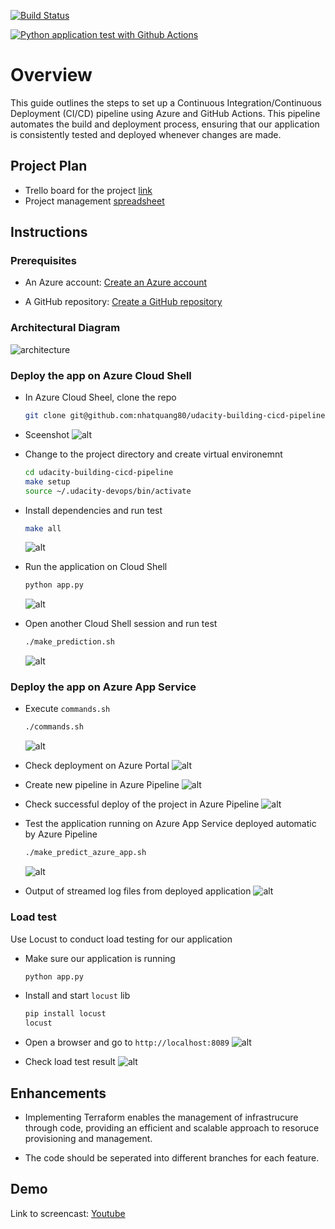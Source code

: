 [![Build Status](https://dev.azure.com/nhatquang8009/udacity-building-cicd-pipeline/_apis/build/status%2Fnhatquang80.udacity-building-cicd-pipeline?branchName=main)](https://dev.azure.com/nhatquang8009/udacity-building-cicd-pipeline/_build/latest?definitionId=1&branchName=main)

[![Python application test with Github Actions](https://github.com/nhatquang80/udacity-building-cicd-pipeline/actions/workflows/main.yml/badge.svg)](https://github.com/nhatquang80/udacity-building-cicd-pipeline/actions/workflows/main.yml)

# Overview

This guide outlines the steps to set up a Continuous Integration/Continuous Deployment (CI/CD) pipeline using Azure and GitHub Actions. This pipeline automates the build and deployment process, ensuring that our application is consistently tested and deployed whenever changes are made.

## Project Plan

* Trello board for the project [link](https://trello.com/invite/b/NN9D5O2j/ATTI9738af344b05049c5464112661faa22408CF8796/building-ci-ci-pipeline)
* Project management [spreadsheet](/project-management.xlsx)

## Instructions

### Prerequisites
- An Azure account: [Create an Azure account](https://azure.com/free)

- A GitHub repository: [Create a GitHub repository](https://docs.github.com/en/github/getting-started-with-github/quickstart/create-a-repo)


### Architectural Diagram

![architecture](/architecture.drawio.png)

### Deploy the app on Azure Cloud Shell

* In Azure Cloud Sheel, clone the repo
    ```bash
    git clone git@github.com:nhatquang80/udacity-building-cicd-pipeline.git
    ```
* Sceenshot
    ![alt](/screenshots/clone-git-repo.png)

* Change to the project directory and create virtual environemnt
    ```bash
    cd udacity-building-cicd-pipeline
    make setup
    source ~/.udacity-devops/bin/activate 
    ```

* Install dependencies and run test
    ```bash
    make all 
    ```
    ![alt](/screenshots/make-all-success.png)

* Run the application on Cloud Shell
    ```bash
    python app.py 
    ```
    ![alt](/screenshots/start-app-success.png)

* Open another Cloud Shell session and run test
    ```bash
    ./make_prediction.sh 
    ```
    ![alt](/screenshots/run-app-success.png)

### Deploy the app on Azure App Service

* Execute `commands.sh`
    ```bash
    ./commands.sh 
    ```
    ![alt](/screenshots/deploy-appservice.png)

* Check deployment on Azure Portal
    ![alt](/screenshots/azure-appservice-running.png)

* Create new pipeline in Azure Pipeline
    ![alt](/screenshots/pipeline-sucess.png)

* Check successful deploy of the project in Azure Pipeline
    ![alt](/screenshots/pipeline-running.png)

* Test the application running on Azure App Service deployed automatic by Azure Pipeline
    ```bash
    ./make_predict_azure_app.sh 
    ```
    ![alt](/screenshots/test-appservice.png)

* Output of streamed log files from deployed application
    ![alt](/screenshots/appservice-log.png)

### Load test

Use Locust to conduct load testing for our application

* Make sure our application is running

    ```bash
    python app.py 
    ```

* Install and start `locust` lib

    ```bash
    pip install locust
    locust
    ```

* Open a browser and go to `http://localhost:8089`
![alt](/screenshots/locust-setup.png)

* Check load test result
![alt](/screenshots/locust-running.png)

## Enhancements

* Implementing Terraform enables the management of infrastrucure through code, providing an efficient and scalable approach to resoruce provisioning and management.

* The code should be seperated into different branches for each feature.

## Demo 

Link to screencast: [Youtube](https://youtu.be/sbDb-0ZrgEQ)


